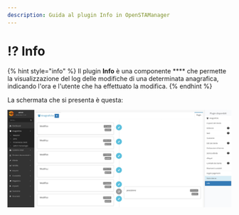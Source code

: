 ```yaml
---
description: Guida al plugin Info in OpenSTAManager
---
```


# ⁉ Info

{% hint style="info" %}
Il plugin **Info** è una componente \*\*\*\* che permette la visualizzazione del log delle modifiche di una determinata anagrafica, indicando l'ora e l'utente che ha effettuato la modifica.
{% endhint %}

La schermata che si presenta è questa:

![](<../../../../.gitbook/assets/image (135).png>)
